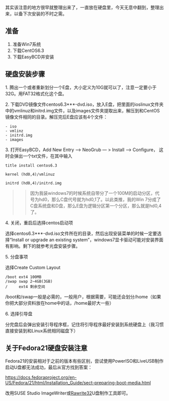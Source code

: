 <!---title:CentOS在Win7下的硬盘安装-->
<!---keywords:Linux-->
<!---date:old-->

其实该注意的地方很早就整理出来了，一直放在硬盘里，今天无意中翻到，整理出来，以备下次安装的不时之需。

## 准备

1. 准备Win7系统
2. 下载CentOS6.3
3. 下载EasyBCD并安装

## 硬盘安装步骤

1\. 腾出一个或者重新划分一个E盘，大小定义为10G就可以了，注意一定要小于32G。用FAT32格式化这个盘。

2\. 下载DVD镜像文件centos6.3***-dvd.iso，放入E盘，把里面的ioslinux文件夹中的vmlinuz和initrd.img文件，以及images文件夹提取出来，解压到和CentOS镜像文件相同的目录。解压完后E盘应该有4个文件：

	- iso
	- vmlinz
	- initrd.img
	- images


3\. 打开EasyBCD，Add New Entry –> NeoGrub — > Install –> Configure， 这时会弹出一个txt文件，在其中输入

```
title install centos6.3

kernel (hd0,4)/vmlinuz

initrd (hd0,4)/initrd.img

```

>> 因为我装windows7的时候系统自带分了一个100M的启动分区，代号为hd0，那么C盘代号就为hd0,1了。以此类推，我的Win 7分成了C盘系统盘和D盘，那么E盘为逻辑分区第一个分区，那么就是hd0,4了。


4\. 关闭，重启后选择centos启动项

选择centos6.3***-dvd.iso文件所在的目录，然后出现安装菜单的时候一定要选择“Install or upgrade an existing system”，windows7显卡驱动可能对安装界面有影响。剩下的就参考光盘安装步骤。

5\. 分盘事项

选择Create Custom Layout

	/boot ext4 100MB
	/swap swap 2~4GB(3GB)
	/     ext4 剩余空间

/boot和/swap一般是必需的，一般用户，根据需要，可能还会划分/home（如果你把大部分资料放在home中的话，/home最好大一些）

6\. 选择引导盘

分完盘后会弹出安装引导程序框，记住将引导程序最好安装到系统硬盘上（我习惯直接安装到和Linux系统相同磁盘下）

## 关于Fedora21硬盘安装注意

Fedora21的安装相对于之前的版本有些区别，尝试使用PowerISO和LiveUSB制作启动U盘都无法成功，最后从官方找到答案：

<https://docs.fedoraproject.org/en-US/Fedora/21/html/Installation_Guide/sect-preparing-boot-media.html>

改用SUSE Studio ImageWriter或[Rawrite32](http://www.netbsd.org/~martin/rawrite32/)U盘制作工具即可。

